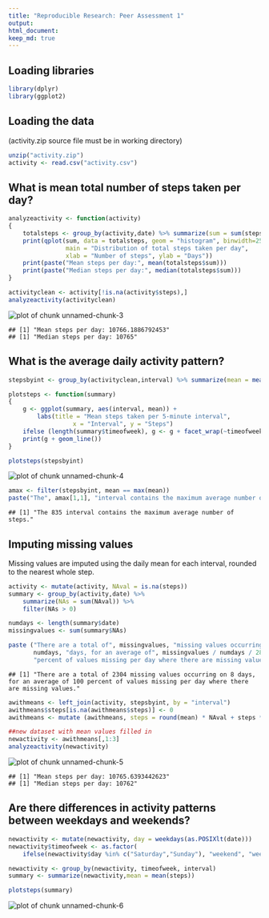 ```yaml
---
title: "Reproducible Research: Peer Assessment 1"
output: 
html_document:
keep_md: true
---
```


## Loading libraries

```r
library(dplyr)
library(ggplot2)
```

## Loading the data
(activity.zip source file must be in working directory)


```r
unzip("activity.zip")
activity <- read.csv("activity.csv")
```

## What is mean total number of steps taken per day?


```r
analyzeactivity <- function(activity)
{
    totalsteps <- group_by(activity,date) %>% summarize(sum = sum(steps))
    print(qplot(sum, data = totalsteps, geom = "histogram", binwidth=2500,
                main = "Distribution of total steps taken per day", 
                xlab = "Number of steps", ylab = "Days"))
    print(paste("Mean steps per day:", mean(totalsteps$sum)))
    print(paste("Median steps per day:", median(totalsteps$sum)))
}

activityclean <- activity[!is.na(activity$steps),]
analyzeactivity(activityclean)
```

![plot of chunk unnamed-chunk-3](figure/unnamed-chunk-3-1.png) 

```
## [1] "Mean steps per day: 10766.1886792453"
## [1] "Median steps per day: 10765"
```

## What is the average daily activity pattern?


```r
stepsbyint <- group_by(activityclean,interval) %>% summarize(mean = mean(steps))

plotsteps <- function(summary)
{
    g <- ggplot(summary, aes(interval, mean)) +
        labs(title = "Mean steps taken per 5-minute interval", 
                  x = "Interval", y = "Steps")
    ifelse (length(summary$timeofweek), g <- g + facet_wrap(~timeofweek), 0)
    print(g + geom_line())
}

plotsteps(stepsbyint)
```

![plot of chunk unnamed-chunk-4](figure/unnamed-chunk-4-1.png) 

```r
amax <- filter(stepsbyint, mean == max(mean))
paste("The", amax[1,1], "interval contains the maximum average number of steps.")
```

```
## [1] "The 835 interval contains the maximum average number of steps."
```

## Imputing missing values
Missing values are imputed using the daily mean for each interval, rounded to the nearest whole step.


```r
activity <- mutate(activity, NAval = is.na(steps))
summary <- group_by(activity,date) %>% 
    summarize(NAs = sum(NAval)) %>% 
    filter(NAs > 0)

numdays <- length(summary$date)
missingvalues <- sum(summary$NAs)

paste ("There are a total of", missingvalues, "missing values occurring on", 
       numdays, "days, for an average of", missingvalues / numdays / 288 * 100,
       "percent of values missing per day where there are missing values.")
```

```
## [1] "There are a total of 2304 missing values occurring on 8 days, for an average of 100 percent of values missing per day where there are missing values."
```

```r
awithmeans <- left_join(activity, stepsbyint, by = "interval")
awithmeans$steps[is.na(awithmeans$steps)] <- 0
awithmeans <- mutate (awithmeans, steps = round(mean) * NAval + steps * !NAval)

##new dataset with mean values filled in
newactivity <- awithmeans[,1:3]
analyzeactivity(newactivity)
```

![plot of chunk unnamed-chunk-5](figure/unnamed-chunk-5-1.png) 

```
## [1] "Mean steps per day: 10765.6393442623"
## [1] "Median steps per day: 10762"
```

## Are there differences in activity patterns between weekdays and weekends?


```r
newactivity <- mutate(newactivity, day = weekdays(as.POSIXlt(date)))
newactivity$timeofweek <- as.factor(
    ifelse(newactivity$day %in% c("Saturday","Sunday"), "weekend", "weekday")) 

newactivity <- group_by(newactivity, timeofweek, interval)
summary <- summarize(newactivity,mean = mean(steps))

plotsteps(summary)
```

![plot of chunk unnamed-chunk-6](figure/unnamed-chunk-6-1.png) 
